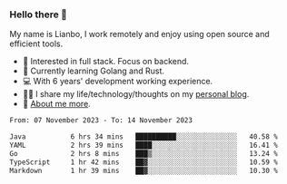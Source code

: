 ### Hello there 👋

My name is Lianbo, I work remotely and enjoy using open source and efficient tools.

- 🔭 Interested in full stack. Focus on backend.
- 🌱 Currently learning Golang and Rust.
- 💻 With 6 years' development working experience.
- ✍🏻 I share my life/technology/thoughts on my [personal blog](https://godruoyi.com).
- 👒 [About me more](https://godruoyi.com/posts/About-godruoyi).

<!--START_SECTION:waka-->

```txt
From: 07 November 2023 - To: 14 November 2023

Java           6 hrs 34 mins   ██████████░░░░░░░░░░░░░░░   40.58 %
YAML           2 hrs 39 mins   ████░░░░░░░░░░░░░░░░░░░░░   16.41 %
Go             2 hrs 8 mins    ███▒░░░░░░░░░░░░░░░░░░░░░   13.24 %
TypeScript     1 hr 42 mins    ██▓░░░░░░░░░░░░░░░░░░░░░░   10.59 %
Markdown       1 hr 39 mins    ██▓░░░░░░░░░░░░░░░░░░░░░░   10.30 %
```

<!--END_SECTION:waka-->
